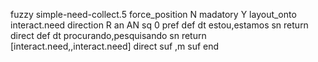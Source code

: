 fuzzy simple-need-collect.5
   force_position N
   madatory Y
   layout_onto interact.need
   direction R
   an AN
   sq 0
   pref 
   def 
    dt estou,estamos
    sn 
    return 
    direct 
   def 
    dt procurando,pesquisando
    sn 
    return [interact.need,,interact.need]
    direct 
   suf ,m
   suf 
end
